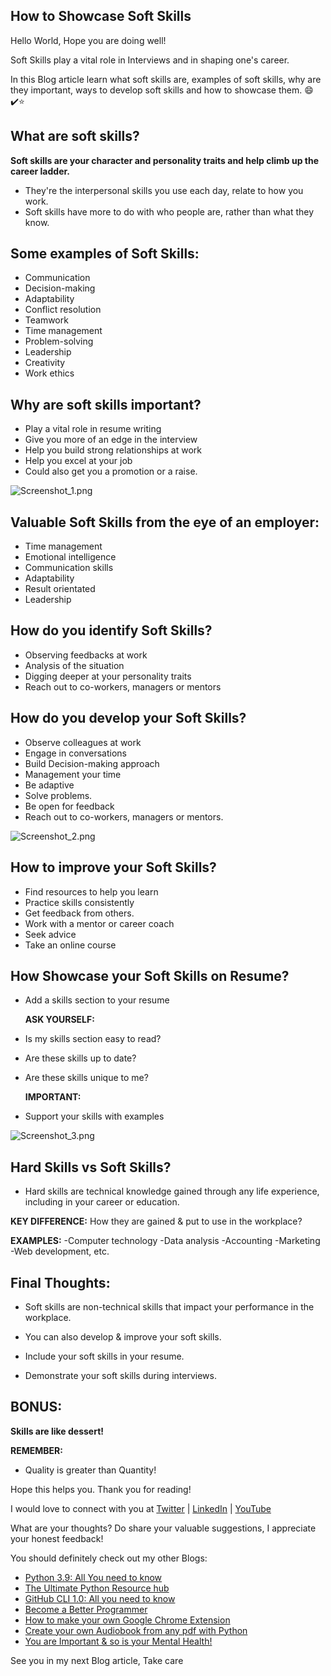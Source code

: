 ## How to Showcase Soft Skills

Hello World, Hope you are doing well!

Soft Skills play a vital role in Interviews and in shaping one's career.

In this Blog article learn what soft skills are, examples of soft skills, why are they important, ways to develop soft skills and how to showcase them. 😄✔️⭐️

## What are soft skills?

**Soft skills are your character and personality traits and help climb up the career ladder.**

-  They're the interpersonal skills you use each day, relate to how you work.
-  Soft skills have more to do with who people are, rather than what they know.

## Some examples of Soft Skills:

- Communication
- Decision-making
- Adaptability
- Conflict resolution
- Teamwork
- Time management
- Problem-solving
- Leadership
- Creativity
- Work ethics

##  Why are soft skills important?

- Play a vital role in resume writing
- Give you more of an edge in the interview
- Help you build strong relationships at work
- Help you excel at your job
- Could also get you a promotion or a raise.

![Screenshot_1.png](https://cdn.hashnode.com/res/hashnode/image/upload/v1605070209185/U3S1SARTD.png)

## Valuable Soft Skills from the eye of an employer:

- Time management
- Emotional intelligence
- Communication skills
- Adaptability
- Result orientated
- Leadership

## How do you identify Soft Skills?

- Observing feedbacks at work
- Analysis of the situation
- Digging deeper at your personality traits
- Reach out to co-workers, managers or mentors

## How do you develop your Soft Skills?

- Observe colleagues at work
- Engage in conversations
- Build Decision-making approach
- Management your time
- Be adaptive
- Solve problems.
- Be open for feedback
- Reach out to co-workers, managers or mentors.

![Screenshot_2.png](https://cdn.hashnode.com/res/hashnode/image/upload/v1605070225673/3N-vh_N_1.png)

## How to improve your Soft Skills?

- Find resources to help you learn
- Practice skills consistently
- Get feedback from others.
- Work with a mentor or career coach
- Seek advice
- Take an online course

## How Showcase your Soft Skills on Resume?

- Add a skills section to your resume

  **ASK YOURSELF:** 

- Is my skills section easy to read?

- Are these skills up to date?

- Are these skills unique to me?

  **IMPORTANT:**

- Support your skills with examples


![Screenshot_3.png](https://cdn.hashnode.com/res/hashnode/image/upload/v1605070268841/HVcN_8TBI.png)

## Hard Skills vs Soft Skills?

- Hard skills are technical knowledge gained through any life experience, including in your career or education. 

**KEY DIFFERENCE:**
How they are gained & put to use in the workplace?

**EXAMPLES:**
-Computer technology
-Data analysis
-Accounting
-Marketing
-Web development, etc.

## Final Thoughts:

- Soft skills are non-technical skills that impact your performance in the workplace.

- You can also develop & improve your soft skills.

- Include your soft skills in your resume.

- Demonstrate your soft skills during interviews.

## BONUS:

**Skills are like dessert!**

**REMEMBER:**

- Quality is greater than Quantity!

Hope this helps you. Thank you for reading!

I would love to connect with you at [Twitter](https://twitter.com/ayushi7rawat) | [LinkedIn](https://www.linkedin.com/in/ayushi7rawat/) | [YouTube](https://www.youtube.com/watch?v=dTiu7Y9j4WY)

What are your thoughts? Do share your valuable suggestions, I appreciate your honest feedback!

You should definitely check out my other Blogs:

- [Python 3.9: All You need to know](https://ayushirawat.com/python-39-all-you-need-to-know)
- [The Ultimate Python Resource hub](https://ayushirawat.com/the-ultimate-python-resource-hub)
- [GitHub CLI 1.0: All you need to know](https://ayushirawat.com/github-cli-10-all-you-need-to-know)
- [Become a Better Programmer](https://ayushirawat.com/become-a-better-programmer)
- [How to make your own Google Chrome Extension](https://ayushirawat.com/how-to-make-your-own-google-chrome-extension-1)
- [Create your own Audiobook from any pdf with Python](https://ayushirawat.com/create-your-own-audiobook-from-any-pdf-with-python)
- [You are Important & so is your Mental Health!](https://ayushirawat.com/you-are-important-and-so-is-your-mental-health)

See you in my next Blog article, Take care